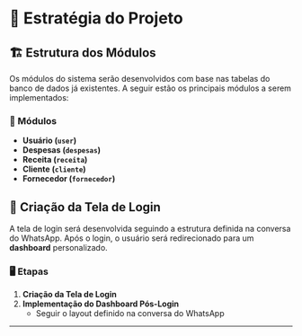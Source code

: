 # 📌 Estratégia do Projeto

## 🏗️ Estrutura dos Módulos

Os módulos do sistema serão desenvolvidos com base nas tabelas do banco de dados já existentes. A seguir estão os principais módulos a serem implementados:

### 📂 Módulos
- **Usuário (`user`)**
- **Despesas (`despesas`)**
- **Receita (`receita`)**
- **Cliente (`cliente`)**
- **Fornecedor (`fornecedor`)**

## 🔐 Criação da Tela de Login

A tela de login será desenvolvida seguindo a estrutura definida na conversa do WhatsApp. Após o login, o usuário será redirecionado para um **dashboard** personalizado.

### 🖥️ Etapas
1. **Criação da Tela de Login**
2. **Implementação do Dashboard Pós-Login**
   - Seguir o layout definido na conversa do WhatsApp

---   
       
               
